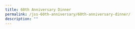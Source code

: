 ```yaml
---
title: 60th Anniversary Dinner
permalink: /jss-60th-anniversary/60th-anniversary-dinner/
description: ""
---
```


